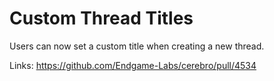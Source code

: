 # Custom Thread Titles

Users can now set a custom title when creating a new thread.

Links:
https://github.com/Endgame-Labs/cerebro/pull/4534
